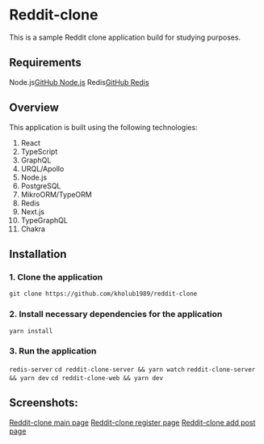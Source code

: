 # Reddit-clone

This is a sample Reddit clone application build for studying purposes.

## Requirements
Node.js[GitHub Node.js](https://nodejs.org/en/)
Redis[GitHub Redis](https://github.com/redis/redis)

## Overview
This application is built using the following technologies:

1. React
2. TypeScript 
3. GraphQL
4. URQL/Apollo 
5. Node.js
6. PostgreSQL
7. MikroORM/TypeORM
8. Redis
9. Next.js
10. TypeGraphQL
11. Chakra

## Installation
### 1. Clone the application
`git clone https://github.com/kholub1989/reddit-clone`

### 2. Install necessary dependencies for the application
`yarn install`

### 3. Run the application
`redis-server`
`cd reddit-clone-server && yarn watch`
`reddit-clone-server && yarn dev`
`cd reddit-clone-web && yarn dev`

## Screenshots:
[Reddit-clone main page](https://i.ibb.co/480ZV7g/Screen-Shot-2020-12-05-at-3-21-23-PM.png)
[Reddit-clone register page](https://i.ibb.co/KbL7hmv/Screen-Shot-2020-12-05-at-3-20-55-PM.png)
[Reddit-clone add post page](https://i.ibb.co/X3xcC4q/Screen-Shot-2020-12-05-at-3-21-29-PM.png)
